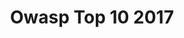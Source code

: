 ---
layout       : blocks/page-component
component    : schedule/track.html
title        : Owasp Top 10 2017
---